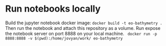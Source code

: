 # Run notebooks locally

Build the jupyter notebook docker image:
```docker build -t eo-bathymetry .```
Then run the notebook and attach this repository as a volume. Run expose the notebook server on port 8888 on your local machine.
``` docker run -p 8888:8888 -v $(pwd):/home/jovyan/work/ eo-bathymetry```